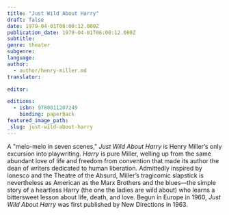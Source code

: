 ```yaml
---
title: "Just Wild About Harry"
draft: false
date: 1979-04-01T06:00:12.000Z
publication_date: 1979-04-01T06:00:12.000Z
subtitle:
genre: theater
subgenre:
language:
author:
  - author/henry-miller.md
translator:

editor:

editions:
  - isbn: 9780811207249
    binding: paperback
featured_image_path:
_slug: just-wild-about-harry
---
```


A "melo-melo in seven scenes," _Just Wild About Harry_ is Henry Miller’s only excursion into playwriting. _Harry_ is pure Miller, welling up from the same abundant love of life and freedom from convention that made its author the dean of writers dedicated to human liberation. Admittedly inspired by lonesco and the Theatre of the Absurd, Miller’s tragicomic slapstick is nevertheless as American as the Marx Brothers and the blues––the simple story of a heartless Harry (the one the ladies are wild about) who learns a bittersweet lesson about life, death, and love. Begun in Europe in 1960, _Just Wild About Harry_ was first published by New Directions in 1963.

